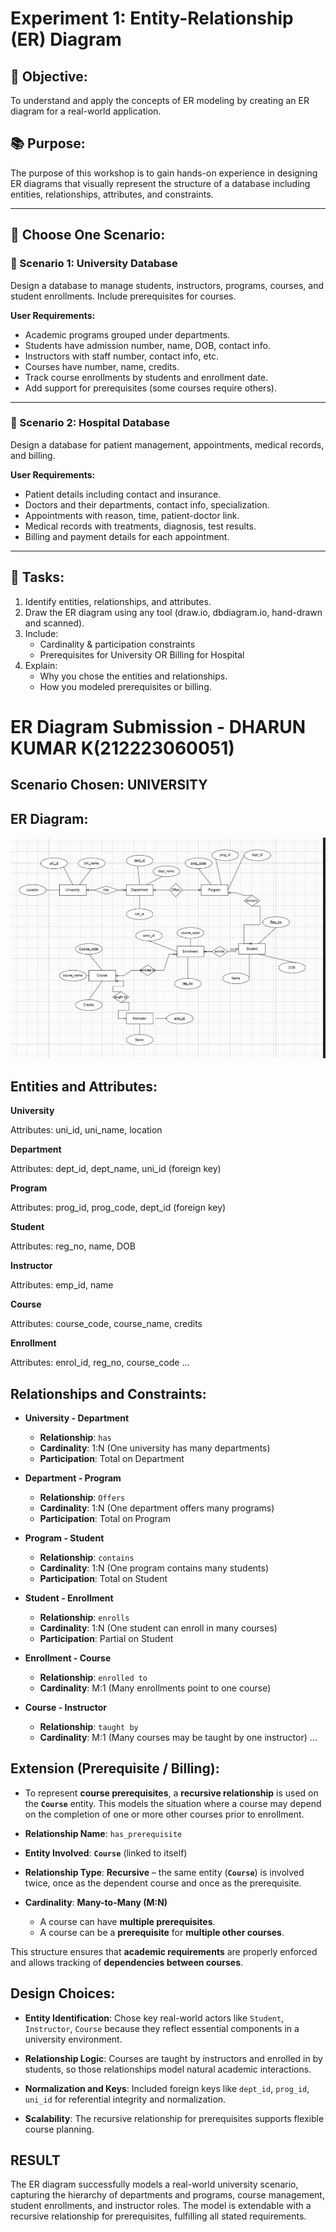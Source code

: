 # Experiment 1: Entity-Relationship (ER) Diagram

## 🎯 Objective:
To understand and apply the concepts of ER modeling by creating an ER diagram for a real-world application.

## 📚 Purpose:
The purpose of this workshop is to gain hands-on experience in designing ER diagrams that visually represent the structure of a database including entities, relationships, attributes, and constraints.

---

## 🧪 Choose One Scenario:

### 🔹 Scenario 1: University Database
Design a database to manage students, instructors, programs, courses, and student enrollments. Include prerequisites for courses.

**User Requirements:**
- Academic programs grouped under departments.
- Students have admission number, name, DOB, contact info.
- Instructors with staff number, contact info, etc.
- Courses have number, name, credits.
- Track course enrollments by students and enrollment date.
- Add support for prerequisites (some courses require others).

---

### 🔹 Scenario 2: Hospital Database
Design a database for patient management, appointments, medical records, and billing.

**User Requirements:**
- Patient details including contact and insurance.
- Doctors and their departments, contact info, specialization.
- Appointments with reason, time, patient-doctor link.
- Medical records with treatments, diagnosis, test results.
- Billing and payment details for each appointment.

---

## 📝 Tasks:
1. Identify entities, relationships, and attributes.
2. Draw the ER diagram using any tool (draw.io, dbdiagram.io, hand-drawn and scanned).
3. Include:
   - Cardinality & participation constraints
   - Prerequisites for University OR Billing for Hospital
4. Explain:
   - Why you chose the entities and relationships.
   - How you modeled prerequisites or billing.

# ER Diagram Submission - DHARUN KUMAR K(212223060051)

## Scenario Chosen: UNIVERSITY

## ER Diagram:
![ER Diagram](https://github.com/dharun06/files/blob/main/ERUNIVERSITY.jpeg)

## Entities and Attributes:
**University**

Attributes: uni_id, uni_name, location

**Department**

Attributes: dept_id, dept_name, uni_id (foreign key)

**Program**

Attributes: prog_id, prog_code, dept_id (foreign key)

**Student**

Attributes: reg_no, name, DOB

**Instructor**

Attributes: emp_id, name

**Course**

Attributes: course_code, course_name, credits

**Enrollment**

Attributes: enrol_id, reg_no, course_code
...

## Relationships and Constraints:
- **University - Department**
  - **Relationship**: `has`
  - **Cardinality**: 1:N (One university has many departments)
  - **Participation**: Total on Department

- **Department - Program**
  - **Relationship**: `Offers`
  - **Cardinality**: 1:N (One department offers many programs)
  - **Participation**: Total on Program

- **Program - Student**
  - **Relationship**: `contains`
  - **Cardinality**: 1:N (One program contains many students)
  - **Participation**: Total on Student

- **Student - Enrollment**
  - **Relationship**: `enrolls`
  - **Cardinality**: 1:N (One student can enroll in many courses)
  - **Participation**: Partial on Student

- **Enrollment - Course**
  - **Relationship**: `enrolled to`
  - **Cardinality**: M:1 (Many enrollments point to one course)

- **Course - Instructor**
  - **Relationship**: `taught by`
  - **Cardinality**: M:1 (Many courses may be taught by one instructor)
...

## Extension (Prerequisite / Billing):
- To represent **course prerequisites**, a **recursive relationship** is used on the **`Course`** entity. This models the situation where a course may depend on the completion of one or more other courses prior to enrollment.

- **Relationship Name**: `has_prerequisite`
- **Entity Involved**: **`Course`** (linked to itself)
- **Relationship Type**: **Recursive** – the same entity (**`Course`**) is involved twice, once as the dependent course and once as the prerequisite.
- **Cardinality**: **Many-to-Many (M:N)**
  - A course can have **multiple prerequisites**.
  - A course can be a **prerequisite** for **multiple other courses**.

This structure ensures that **academic requirements** are properly enforced and allows tracking of **dependencies between courses**.

## Design Choices:
- **Entity Identification**: Chose key real-world actors like `Student`, `Instructor`, `Course` because they reflect essential components in a university environment.

- **Relationship Logic**: Courses are taught by instructors and enrolled in by students, so those relationships model natural academic interactions.

- **Normalization and Keys**: Included foreign keys like `dept_id`, `prog_id`, `uni_id` for referential integrity and normalization.

- **Scalability**: The recursive relationship for prerequisites supports flexible course planning.

## RESULT
The ER diagram successfully models a real-world university scenario, capturing the hierarchy of departments and programs, course management, student enrollments, and instructor roles. The model is extendable with a recursive relationship for prerequisites, fulfilling all stated requirements.
